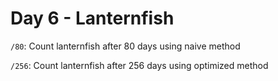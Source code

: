 # Day 6 - Lanternfish

`/80`: Count lanternfish after 80 days using naive method

`/256`: Count lanternfish after 256 days using optimized method